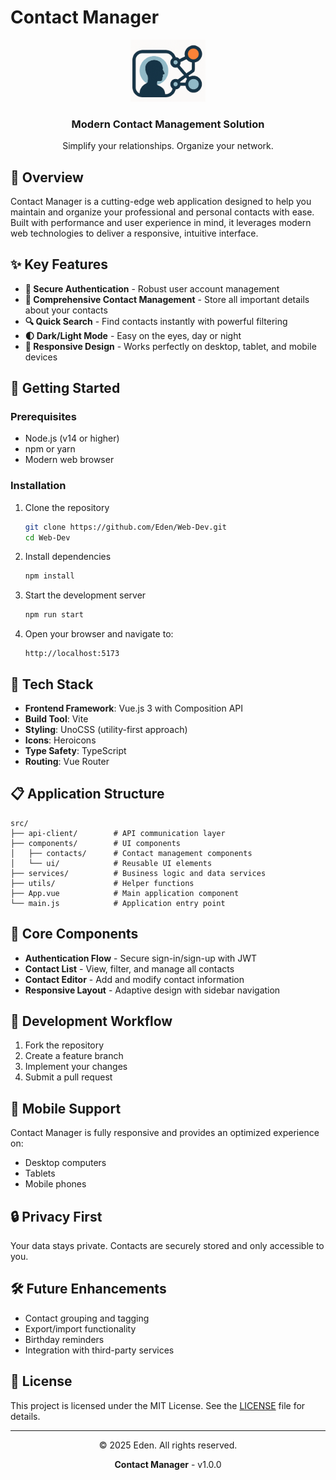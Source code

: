 # Contact Manager

<div align="center">
  <img src="public/contactmanager.png" alt="Contact Manager Logo" width="120" />
  <h3>Modern Contact Management Solution</h3>
  <p>Simplify your relationships. Organize your network.</p>
</div>

## 🌟 Overview

Contact Manager is a cutting-edge web application designed to help you maintain and organize your professional and personal contacts with ease. Built with performance and user experience in mind, it leverages modern web technologies to deliver a responsive, intuitive interface.

## ✨ Key Features

- **🔐 Secure Authentication** - Robust user account management
- **👥 Comprehensive Contact Management** - Store all important details about your contacts
- **🔍 Quick Search** - Find contacts instantly with powerful filtering
- **🌓 Dark/Light Mode** - Easy on the eyes, day or night
- **📱 Responsive Design** - Works perfectly on desktop, tablet, and mobile devices

## 🚀 Getting Started

### Prerequisites

- Node.js (v14 or higher)
- npm or yarn
- Modern web browser

### Installation

1. Clone the repository
   ```bash
   git clone https://github.com/Eden/Web-Dev.git
   cd Web-Dev
   ```

2. Install dependencies
   ```bash
   npm install
   ```

3. Start the development server
   ```bash
   npm run start
   ```

4. Open your browser and navigate to:
   ```
   http://localhost:5173
   ```

## 🔧 Tech Stack

- **Frontend Framework**: Vue.js 3 with Composition API
- **Build Tool**: Vite
- **Styling**: UnoCSS (utility-first approach)
- **Icons**: Heroicons
- **Type Safety**: TypeScript
- **Routing**: Vue Router

## 📋 Application Structure

```
src/
├── api-client/        # API communication layer
├── components/        # UI components
│   ├── contacts/      # Contact management components
│   └── ui/            # Reusable UI elements
├── services/          # Business logic and data services
├── utils/             # Helper functions
├── App.vue            # Main application component
└── main.js            # Application entry point
```

## 🧩 Core Components

- **Authentication Flow** - Secure sign-in/sign-up with JWT
- **Contact List** - View, filter, and manage all contacts
- **Contact Editor** - Add and modify contact information
- **Responsive Layout** - Adaptive design with sidebar navigation

## 🔄 Development Workflow

1. Fork the repository
2. Create a feature branch
3. Implement your changes
4. Submit a pull request

## 📱 Mobile Support

Contact Manager is fully responsive and provides an optimized experience on:
- Desktop computers
- Tablets
- Mobile phones

## 🔒 Privacy First

Your data stays private. Contacts are securely stored and only accessible to you.

## 🛠️ Future Enhancements

- Contact grouping and tagging
- Export/import functionality
- Birthday reminders
- Integration with third-party services

## 📄 License

This project is licensed under the MIT License. See the [LICENSE](LICENSE) file for details.

---

<div align="center">
  <p>© 2025 Eden. All rights reserved.</p>
  <p>
    <b>Contact Manager</b> - v1.0.0
  </p>
</div>